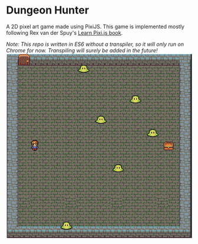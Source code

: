 # Dungeon Hunter
A 2D pixel art game made using PixiJS. This game is implemented mostly following Rex van der Spuy's [Learn Pixi.js book](https://www.amazon.ca/Learn-Pixi-js-Rex-van-Spuy-ebook/dp/B01HXEJ4PC/ref=sr_1_1?ie=UTF8&qid=1513793710&sr=8-1&keywords=learn+pixi).

*Note: This repo is written in ES6 without a transpiler, so it will only run on Chrome for now. Transpiling will surely be added in the future!*
![screenshot](screenshot.png)
